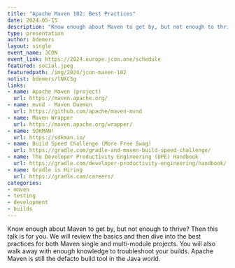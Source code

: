 ```yaml
---
title: "Apache Maven 102: Best Practices"
date: 2024-05-15
description: "Know enough about Maven to get by, but not enough to thrive? Then this talk is for you."
type: presentation
author: bdemers
layout: single
event_name: JCON
event_link: https://2024.europe.jcon.one/schedule
featured: social.jpeg
featuredpath: /img/2024/jcon-maven-102
notist: bdemers/lNXCSg
links:
- name: Apache Maven (project)
  url: https://maven.apache.org/
- name: mvnd - Maven Daemon
  url: https://github.com/apache/maven-mvnd
- name: Maven Wrapper
  url: https://maven.apache.org/wrapper/
- name: SDKMAN!
  url: https://sdkman.io/
- name: Build Speed Challenge (More Free Swag)
  url: https://gradle.com/gradle-and-maven-build-speed-challenge/
- name: The Developer Productivity Engineering (DPE) Handbook
  url: https://gradle.com/developer-productivity-engineering/handbook/
- name: Gradle is Hiring
  url: https://gradle.com/careers/
categories:
- maven
- testing
- development
- builds
---
```


Know enough about Maven to get by, but not enough to thrive? Then this talk is for you. We will review the basics and then dive into the best practices for both Maven single and multi-module projects. You will also walk away with enough knowledge to troubleshoot your builds. Apache Maven is still the defacto build tool in the Java world.